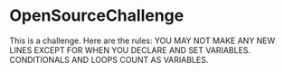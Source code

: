 # OpenSourceChallenge
This is a challenge. Here are the rules:
YOU MAY NOT MAKE ANY NEW LINES EXCEPT FOR WHEN YOU DECLARE AND SET VARIABLES.
CONDITIONALS AND LOOPS COUNT AS VARIABLES.